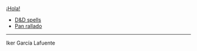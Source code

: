 [¡Hola!](https://ikergl.github.io/hola.html)

  - [D&D spells](https://ikergl.github.io/d&d_spells.html)
  - [Pan rallado](https://ikergl.github.io/pan_rallado.html)

___
Iker García Lafuente
